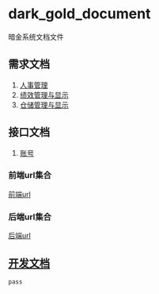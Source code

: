 # dark_gold_document

暗金系统文档文件

## 需求文档

1. [人事管理](./requirements_doc/人事需求.md)
2. [绩效管理与显示](./requirements_doc/绩效需求.md)
3. [仓储管理与显示]()

## 接口文档

1. [账号](./url_doc/账号.md)

### 前端url集合

[前端url](./url_doc/前端url.md)

### 后端url集合

[后端url](./url_doc/后端url.md)

## [开发文档]()

    pass
